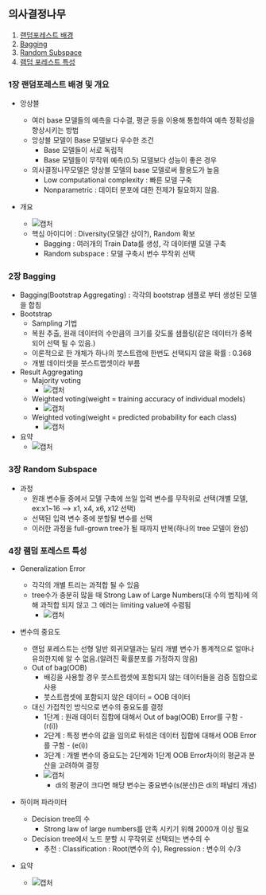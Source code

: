   ## 의사결정나무
1. [랜덤포레스트 배경](#1장-랜덤포레스트-배경)   
2. [Bagging](#2장-Bagging)   
3. [Random Subspace](#3장-Random-Subspace)   
4. [램덤 포레스트 특성](#4장-램덤-포레스트-특성)   

### 1장 랜덤포레스트 배경 및 개요
- 앙상블
  - 여러 base 모델들의 예측을 다수결, 평균 등을 이용해 통합하여 예측 정확성을 향상시키는 방법
  - 앙상블 모델이 Base 모델보다 우수한 조건
    - Base 모델들이 서로 독립적
    - Base 모델들이 무작위 예측(0.5) 모델보다 성능이 좋은 경우
  - 의사결정나무모델은 앙상블 모델의 base 모델로써 활용도가 높음
    - Low computational complexity : 빠른 모델 구축
    - Nonparametric : 데이터 분포에 대한 전제가 필요하지 않음.

- 개요
  - ![캡처](https://user-images.githubusercontent.com/43491168/112481510-6b62c280-8dba-11eb-8ad0-91438af371eb.PNG)
  - 핵심 아이디어 : Diversity(모델간 상이?), Random 확보
    - Bagging : 여러개의 Train Data를 생성, 각 데이터별 모델 구축
    - Random subspace : 모델 구축시 변수 무작위 선택

### 2장 Bagging
- Bagging(Bootstrap Aggregating) : 각각의 bootstrap 샘플로 부터 생성된 모델을 합침
- Bootstrap
  - Sampling 기법
  - 복원 추출, 원래 데이터의 수만큼의 크기를 갖도롤 샘플링(같은 데이터가 중복되어 선택 될 수 있음.)
  - 이론적으로 한 개체가 하나의 붓스트랩에 한번도 선택되지 않을 확률 : 0.368
  - 개별 데이터셋을 붓스트랩셋이라 부름
- Result Aggregating
  - Majority voting 
    - ![캡처](https://user-images.githubusercontent.com/43491168/112482830-ccd76100-8dbb-11eb-9c52-f23aa94fd03a.PNG)
  - Weighted voting(weight = training accuracy of individual models)
    - ![캡처](https://user-images.githubusercontent.com/43491168/112483023-fc866900-8dbb-11eb-8ed3-5e08e10abc68.PNG)
  - Weighted voting(weight = predicted probability for each class)
    - ![캡처](https://user-images.githubusercontent.com/43491168/112483258-335c7f00-8dbc-11eb-9d32-8337543570c9.PNG)
- 요약
  - ![캡처](https://user-images.githubusercontent.com/43491168/112483417-571fc500-8dbc-11eb-8b55-d59777f353fe.PNG)

### 3장 Random Subspace
- 과정
  - 원래 변수들 중에서 모델 구축에 쓰일 입력 변수를 무작위로 선택(개별 모델, ex:x1~16 --> x1, x4, x6, x12 선택)
  - 선택된 입력 변수 중에 분할될 변수를 선택
  - 이러한 과정을 full-grown tree가 될 때까지 반복(하나의 tree 모델이 완성)

### 4장 램덤 포레스트 특성
- Generalization Error
  - 각각의 개별 트리는 과적합 될 수 있음
  - tree수가 충분히 많을 때 Strong Law of Large Numbers(대 수의 법칙)에 의해 과적합 되지 않고 그 에러는 limiting value에 수렴됨
    - ![캡처](https://user-images.githubusercontent.com/43491168/112484867-aca8a180-8dbd-11eb-8fc9-afb479f4368a.PNG)

- 변수의 중요도
  - 랜덤 포레스트는 선형 일반 회귀모델과는 달리 개별 변수가 통계적으로 얼마나 유의한지에 알 수 없음.(알려진 확률분포를 가정하지 않음)
  - Out of bag(OOB)
    - 배깅을 사용할 경우 붓스트랩셋에 포함되지 않는 데이터들을 검증 집합으로 사용
    - 붓스트랩셋에 포함되지 않은 데이터 = OOB 데이터
  - 대신 가접적인 방식으로 변수의 중요도를 결정
    - 1단계 : 원래 데이터 집합에 대해서 Out of bag(OOB) Error를 구함 - (r(i))
    - 2단계 : 특정 변수의 값을 임의로 뒤섞은 데이터 집합에 대해서 OOB Error를 구함 - (e(i))
    - 3단계 : 개별 변수의 중요도는 2단계와 1단계 OOB Error차이의 평균과 분산을 고려하여 결정
    - ![캡처](https://user-images.githubusercontent.com/43491168/112486310-1b3a2f00-8dbf-11eb-95d2-5353486f060f.PNG)
      - di의 평균이 크다면 해당 변수는 중요변수(s(분산)은 di의 패널티 개념)

- 하이퍼 파라미터
  - Decision tree의 수
    - Strong law of large numbers를 만족 시키기 위해 2000개 이상 필요
  - Decision tree에서 노드 분할 시 무작위로 선택되는 변수의 수
    - 추천 : Classification : Root(변수의 수), Regression : 변수의 수/3

- 요약
  - ![캡처](https://user-images.githubusercontent.com/43491168/112487244-ea0e2e80-8dbf-11eb-8dba-24b3732a7ebd.PNG)



  
